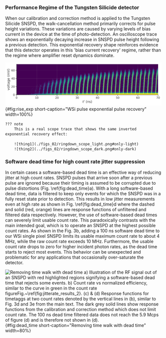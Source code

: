 ### Performance Regime of the Tungsten Silicide detector

When our calibration and correction method is applied to the Tungsten Silicide SNSPD, the walk-cancellation method primarily corrects for pulse height variations. These variations are caused by varying levels of bias current in the device at the time of photo-detection. An oscilloscope trace shows an exponentially decaying increase in SNSPD pulse height following a previous detection. This exponential recovery shape reinforces evidence that this detector operates in this 'bias current recovery' regime, rather than the regime where amplifier reset dynamics dominate. 

![**WSi pulse exponential pulse recovery** Sweep of trigger levels for pulse rising edges after a previous pulse (not shown). This is similar to a scope trace in overlay false color mode. The detector is illuminated by a 537.5 MHz pulse train.](./figs_02/rise_exp_light.svg){#fig:rise_exp short-caption="WSi pulse exponential pulse recovery" width=100%}


```{=html}
??? note
    This is a real scope trace that shows the same inverted exponential recovery effect:

    ![thing1](./figs_02/ringdown_scope_light.png#only-light)
    ![thing2](../figs_02/ringdown_scope_dark.png#only-dark)
```

### Software dead time for high count rate jitter suppression

In certain cases a software-based dead time is an effective way of reducing jitter at high count rates. SNSPD pulses that arrive soon after a previous pulse are ignored because their timing is assumed to be corrupted due to pulse distortions (Fig. \ref{fig:dead_time}a). With a long software-based dead time, data is filtered to keep only events for which the SNSPD was in a fully reset state prior to detection. This results in low jitter measurements even at high rate as shown in Fig. \ref{fig:dead_time}d where the dashed and solid (red, orange) lines are response functions of unfiltered and filtered data respectively. However, the use of software-based  dead times can severely limit usable count rate. This paradoxically contrasts with the main intended goal, which is to operate an SNSPD at the highest possible count rates. As shown in the Fig. 3b, adding a 100 ns software dead time to our WSi single pixel SNSPD limits its usable maximum count rate to about 4 MHz, while the raw count rate exceeds 10 MHz. Furthermore, the usable count rate drops to zero for higher incident photon rates, as the dead time starts to reject most events. This behavior can be unexpected and problematic for any applications that occasionally over-saturate the detector. 

![**Removing time walk with dead time** a) Illustration of the RF signal out of an SNSPD with red highlighted regions signifying a software-based dead time that rejects some events. b) Count rate vs normalized efficiency, similar to the curve in green in <span class="html">[the count rate figure](section_04_method.md#fig:jitterate_results_2)</span><span class="latex">Fig.~\ref{fig:jitterate_results_2}</span>. (c) \& (d) Response functions for timetaggs at two count rates denoted by the vertical lines in (b), similar to Fig. 3d and 3e from the main text. The dark grey solid lines show response functions from the calibration and correction method which does not limit count rate. The 100 ns dead time filtered data does not reach the 5.9 Mcps of figure (d) and is therefore not shown in (d).](./figs_02/cut_count_rate_v2_light.svg){#fig:dead_time short-caption="Removing time walk with dead time" width=80%}